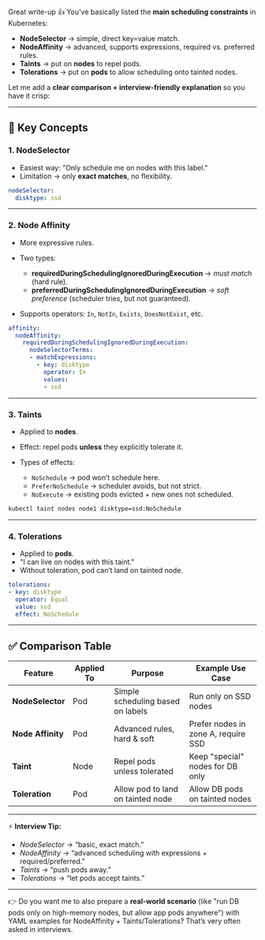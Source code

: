 Great write-up 👍 You’ve basically listed the **main scheduling constraints** in Kubernetes:

* **NodeSelector** → simple, direct key=value match.
* **NodeAffinity** → advanced, supports expressions, required vs. preferred rules.
* **Taints** → put on **nodes** to repel pods.
* **Tolerations** → put on **pods** to allow scheduling onto tainted nodes.

Let me add a **clear comparison + interview-friendly explanation** so you have it crisp:

---

## 🔎 **Key Concepts**

### 1. NodeSelector

* Easiest way: "Only schedule me on nodes with this label."
* Limitation → only **exact matches**, no flexibility.

```yaml
nodeSelector:
  disktype: ssd
```

---

### 2. Node Affinity

* More expressive rules.
* Two types:

  * **requiredDuringSchedulingIgnoredDuringExecution** → *must match* (hard rule).
  * **preferredDuringSchedulingIgnoredDuringExecution** → *soft preference* (scheduler tries, but not guaranteed).
* Supports operators: `In`, `NotIn`, `Exists`, `DoesNotExist`, etc.

```yaml
affinity:
  nodeAffinity:
    requiredDuringSchedulingIgnoredDuringExecution:
      nodeSelectorTerms:
      - matchExpressions:
        - key: disktype
          operator: In
          values:
          - ssd
```

---

### 3. Taints

* Applied to **nodes**.
* Effect: repel pods **unless** they explicitly tolerate it.
* Types of effects:

  * `NoSchedule` → pod won’t schedule here.
  * `PreferNoSchedule` → scheduler avoids, but not strict.
  * `NoExecute` → existing pods evicted + new ones not scheduled.

```bash
kubectl taint nodes node1 disktype=ssd:NoSchedule
```

---

### 4. Tolerations

* Applied to **pods**.
* "I can live on nodes with this taint."
* Without toleration, pod can’t land on tainted node.

```yaml
tolerations:
- key: disktype
  operator: Equal
  value: ssd
  effect: NoSchedule
```

---

## ✅ **Comparison Table**

| Feature           | Applied To | Purpose                           | Example Use Case                    |
| ----------------- | ---------- | --------------------------------- | ----------------------------------- |
| **NodeSelector**  | Pod        | Simple scheduling based on labels | Run only on SSD nodes               |
| **Node Affinity** | Pod        | Advanced rules, hard & soft       | Prefer nodes in zone A, require SSD |
| **Taint**         | Node       | Repel pods unless tolerated       | Keep "special" nodes for DB only    |
| **Toleration**    | Pod        | Allow pod to land on tainted node | Allow DB pods on tainted nodes      |

---

⚡ **Interview Tip:**

* *NodeSelector* → “basic, exact match.”
* *NodeAffinity* → “advanced scheduling with expressions + required/preferred.”
* *Taints* → “push pods away.”
* *Tolerations* → “let pods accept taints.”

---

👉 Do you want me to also prepare a **real-world scenario** (like "run DB pods only on high-memory nodes, but allow app pods anywhere") with YAML examples for NodeAffinity + Taints/Tolerations? That’s very often asked in interviews.
